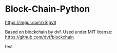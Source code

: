 # Block-Chain-Python

https://imgur.com/xSlgvtl

Based on blockchain by dvf.  Used under MIT license:  https://github.com/dvf/blockchain

test